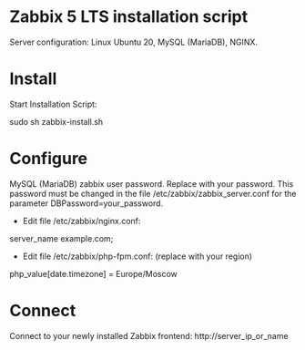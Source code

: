 # Zabbix 5 LTS installation script 

Server configuration:
Linux Ubuntu 20,
MySQL (MariaDB),
NGINX.


Install 
=================

Start Installation Script: 

sudo sh zabbix-install.sh

Configure
=================

MySQL (MariaDB) zabbix user password. Replace with your password.
This password must be changed in the file /etc/zabbix/zabbix_server.conf for the parameter DBPassword=your_password.


- Edit file /etc/zabbix/nginx.conf:

server_name example.com;


- Edit file /etc/zabbix/php-fpm.conf: (replace with your region)

php_value[date.timezone] = Europe/Moscow

Connect 
=================
Connect to your newly installed Zabbix frontend: http://server_ip_or_name
